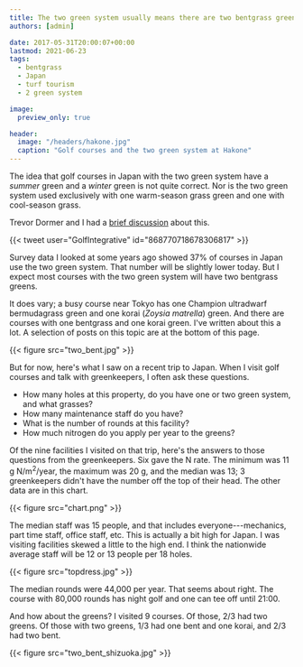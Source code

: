 ```yaml
---
title: The two green system usually means there are two bentgrass greens per hole
authors: [admin]

date: 2017-05-31T20:00:07+00:00
lastmod: 2021-06-23
tags:
  - bentgrass
  - Japan
  - turf tourism
  - 2 green system

image:
  preview_only: true

header:
  image: "/headers/hakone.jpg"
  caption: "Golf courses and the two green system at Hakone"
---
```


The idea that golf courses in Japan with the two green system have a _summer_ green and a _winter_ green is not quite correct. Nor is the two green system used exclusively with one warm-season grass green and one with cool-season grass. 

Trevor Dormer and I had a [brief discussion](https://twitter.com/GolfIntegrative/status/868770718678306817) about this.

{{< tweet user="GolfIntegrative" id="868770718678306817" >}}

Survey data I looked at some years ago showed 37% of courses in Japan use the two green system. That number will be slightly lower today. But I expect most courses with the two green system will have two bentgrass greens. 

It does vary; a busy course near Tokyo has one Champion ultradwarf bermudagrass green and one korai (_Zoysia matrella_) green. And there are courses with one bentgrass and one korai green. I've written about this a lot. A selection of posts on this topic are at the bottom of this page. 

{{< figure src="two_bent.jpg" >}}

But for now, here's what I saw on a recent trip to Japan. When I visit golf courses and talk with greenkeepers, I often ask these questions.

  * How many holes at this property, do you have one or two green system, and what grasses?
  * How many maintenance staff do you have?
  * What is the number of rounds at this facility?
  * How much nitrogen do you apply per year to the greens?

Of the nine facilities I visited on that trip, here's the answers to those questions from the greenkeepers. Six gave the N rate. The minimum was 11 g N/m<sup>2</sup>/year, the maximum was 20 g, and the median was 13; 3 greenkeepers didn't have the number off the top of their head. The other data are in this chart.

{{< figure src="chart.png" >}}

The median staff was 15 people, and that includes everyone---mechanics, part time staff, office staff, etc. This is actually a bit high for Japan. I was visiting facilities skewed a little to the high end. I think the nationwide average staff will be 12 or 13 people per 18 holes.

{{< figure src="topdress.jpg" >}}

The median rounds were 44,000 per year. That seems about right. The course with 80,000 rounds has night golf and one can tee off until 21:00.

And how about the greens? I visited 9 courses. Of those, 2/3 had two greens. Of those with two greens, 1/3 had one bent and one korai, and 2/3 had two bent.

{{< figure src="two_bent_shizuoka.jpg" >}}

